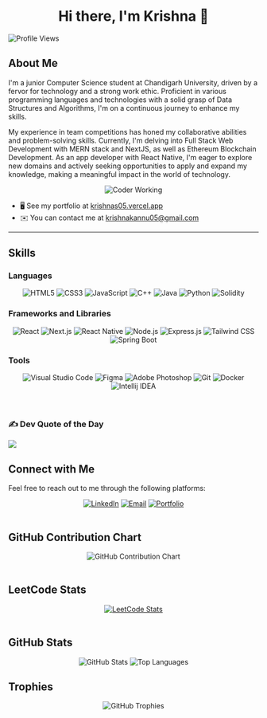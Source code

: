 <div align="center">
  <h1>Hi there, I'm Krishna 👋</h1>
</div>
<img src="https://komarev.com/ghpvc/?username=krishnas005&color=green" alt="Profile Views">
<br/>

## About Me

I'm a junior Computer Science student at Chandigarh University, driven by a fervor for technology and a strong work ethic. Proficient in various programming languages and technologies with a solid grasp of Data Structures and Algorithms, I'm on a continuous journey to enhance my skills. 

My experience in team competitions has honed my collaborative abilities and problem-solving skills. Currently, I'm delving into Full Stack Web Development with MERN stack and NextJS, as well as Ethereum Blockchain Development. As an app developer with React Native, I'm eager to explore new domains and actively seeking opportunities to apply and expand my knowledge, making a meaningful impact in the world of technology.

<div align="center">
  <img src="https://media.giphy.com/media/ZVik7pBtu9dNS/giphy.gif" alt="Coder Working">
</div>


- 🖥️ See my portfolio at [krishnas05.vercel.app](https://krishnas05.vercel.app/)
- ✉️ You can contact me at [krishnakannu05@gmail.com](mailto:krishnakannu05@gmail.com)


  

<hr/>

## Skills

### Languages
<div align="center">
  <img src="https://img.shields.io/badge/HTML5-E34F26?style=for-the-badge&logo=html5&logoColor=white" alt="HTML5">
  <img src="https://img.shields.io/badge/CSS3-1572B6?style=for-the-badge&logo=css3&logoColor=white" alt="CSS3">
  <img src="https://img.shields.io/badge/JavaScript-F7DF1E?style=for-the-badge&logo=javascript&logoColor=black" alt="JavaScript">
<!--   <img src="https://img.shields.io/badge/C-A8B9CC?style=for-the-badge&logo=c&logoColor=white" alt="C"> -->
  <img src="https://img.shields.io/badge/C%2B%2B-00599C?style=for-the-badge&logo=c%2B%2B&logoColor=white" alt="C++">
  <img src="https://img.shields.io/badge/Java-007396?style=for-the-badge&logo=java&logoColor=white" alt="Java">
  <img src="https://img.shields.io/badge/Python-3776AB?style=for-the-badge&logo=python&logoColor=white" alt="Python">
  <img src="https://img.shields.io/badge/Solidity-05899?style=for-the-badge&logo=solidity&logoColor=white" alt="Solidity">
</div>

### Frameworks and Libraries
<div align="center">
  <img src="https://img.shields.io/badge/React-20232A?style=for-the-badge&logo=react&logoColor=61DAFB" alt="React">
  <img src="https://img.shields.io/badge/Next.js-000000?style=for-the-badge&logo=nextdotjs&logoColor=white" alt="Next.js">
  <img src="https://img.shields.io/badge/React_Native-20232A?style=for-the-badge&logo=react&logoColor=61DAFB" alt="React Native">
  <img src="https://img.shields.io/badge/Node.js-339933?style=for-the-badge&logo=nodedotjs&logoColor=white" alt="Node.js">
  <img src="https://img.shields.io/badge/Express.js-000000?style=for-the-badge&logo=express&logoColor=white" alt="Express.js">
  <img src="https://img.shields.io/badge/Tailwind_CSS-38B2AC?style=for-the-badge&logo=tailwind-css&logoColor=white" alt="Tailwind CSS">
  <img src="https://img.shields.io/badge/Spring_Boot-81B5AF?style=for-the-badge&logo=spring-boot&logoColor=white" alt="Spring Boot">
</div>

### Tools
<div align="center">
  <img src="https://img.shields.io/badge/Visual_Studio_Code-0078D4?style=for-the-badge&logo=visual-studio-code&logoColor=white" alt="Visual Studio Code">
  <img src="https://img.shields.io/badge/Figma-F24E1E?style=for-the-badge&logo=figma&logoColor=white" alt="Figma">
  <img src="https://img.shields.io/badge/Adobe_Photoshop-31A8FF?style=for-the-badge&logo=adobe-photoshop&logoColor=white" alt="Adobe Photoshop">
  <img src="https://img.shields.io/badge/Git-F05032?style=for-the-badge&logo=git&logoColor=white" alt="Git">
  <img src="https://img.shields.io/badge/Docker-2496ED?style=for-the-badge&logo=docker&logoColor=white" alt="Docker">
  <img src="https://img.shields.io/badge/Intellij_IDEA-8566ED?style=for-the-badge&logo=intellij-idea&logoColor=white" alt="Intellij IDEA">
</div>
<br/>
<br/>

### ✍️ Dev Quote of the Day
![](https://quotes-github-readme.vercel.app/api?type=horizontal&theme=dark)

## Connect with Me
Feel free to reach out to me through the following platforms:

<div align="center">
  <a href="https://www.linkedin.com/in/krishnas05/"><img src="https://img.shields.io/badge/LinkedIn-0A66C2?style=for-the-badge&logo=linkedin&logoColor=white" alt="LinkedIn"></a>
  <a href="mailto:krishnakannu05@gmail.com"><img src="https://img.shields.io/badge/Email-D14836?style=for-the-badge&logo=gmail&logoColor=white" alt="Email"></a>
  <a href="https://krishnas05.vercel.app"><img src="https://img.shields.io/badge/Portfolio-000000?style=for-the-badge&logo=githubpages&logoColor=white" alt="Portfolio"></a>
</div>
<br/>

## GitHub Contribution Chart
<div align="center">
  <img src="https://github-readme-streak-stats.herokuapp.com/?user=krishnas005&theme=dark" alt="GitHub Contribution Chart">
</div>
<br/>

## LeetCode Stats
<div align="center">
  <a href="https://leetcode.com/krishnas05">
    <img src="https://leetcode.card.workers.dev/?username=krishnas05&theme=dark" alt="LeetCode Stats">
  </a>
</div>
<br/>

## GitHub Stats
<div align="center">
  <img src="https://github-readme-stats.vercel.app/api?username=krishnas005&show_icons=true&theme=radical" alt="GitHub Stats">
  <img src="https://github-readme-stats.vercel.app/api/top-langs/?username=krishnas005&layout=compact&theme=radical" alt="Top Languages">
</div>

## Trophies
<div align="center">
  <img src="https://github-profile-trophy.vercel.app/?username=krishnas005&theme=radical" alt="GitHub Trophies">
</div>
